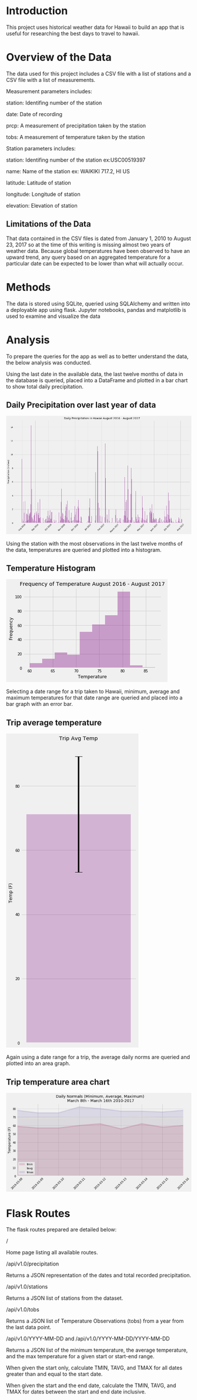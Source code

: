 # Introduction

This project uses historical weather data for Hawaii to build an app that is useful for researching the best days to travel to hawaii.

# Overview of the Data

 The data used for this project includes a CSV file with a list of stations and a CSV file with a list of measurements.
 
 
 Measurement parameters includes:
 
 station: Identifing number of the station
 
 date: Date of recording
 
 prcp: A measurement of precipitation taken by the station
 
 tobs: A measurement of temperature taken by the station
 
 
 Station parameters includes:
 
 station: Identifing number of the station ex:USC00519397
 
 name: Name of the station ex: WAIKIKI 717.2, HI US
 
 latitude: Latitude of station
 
 longitude: Longitude of station
 
 elevation: Elevation of station 

## Limitations of the Data

That data contained in the CSV files is dated from January 1, 2010 to August 23, 2017 so at the time of this writing is missing almost two years of weather data. Because global temperatures have been observed to have an upward trend, any query based on an aggregated temperature for a particular date can be expected to be lower than what will actually occur.

# Methods

The data is stored using SQLite, queried using SQLAlchemy and written into a deployable app using flask. Jupyter notebooks, pandas and matplotlib is used to examine and visualize the data

# Analysis

To prepare the queries for the app as well as to better understand the data, the below analysis was conducted.

Using the last date in the available data, the last twelve months of data in the database is queried, placed into a DataFrame and plotted in a bar chart to show total daily precipitation.

## Daily Precipitation over last year of data
![prcp](Output/prcp.png)

Using the station with the most observations in the last twelve months of the data, temperatures are queried and plotted into a histogram.

## Temperature Histogram
![temphist](Output/temphist.png)

Selecting a date range for a trip taken to Hawaii, minimum, average and maximum temperatures for that date range are queried and placed into a bar graph with an error bar.

## Trip average temperature
![tempavg](Output/tempavg.png)

Again using a date range for a trip, the average daily norms are queried and plotted into an area graph.

## Trip temperature area chart
![temparea](Output/temparea.png)

# Flask Routes

The flask routes prepared are detailed below:

/

Home page listing all available routes.

/api/v1.0/precipitation

Returns a JSON representation of the dates and total recorded precipitation.

/api/v1.0/stations

Returns a JSON list of stations from the dataset.

/api/v1.0/tobs

Returns a JSON list of Temperature Observations (tobs) from a year from the last data point.

/api/v1.0/YYYY-MM-DD and /api/v1.0/YYYY-MM-DD/YYYY-MM-DD

Returns a JSON list of the minimum temperature, the average temperature, and the max temperature for a given start or start-end range.

When given the start only, calculate TMIN, TAVG, and TMAX for all dates greater than and equal to the start date.

When given the start and the end date, calculate the TMIN, TAVG, and TMAX for dates between the start and end date inclusive.

